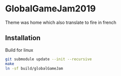 # GlobalGameJam2019
Theme was home which also translate to fire in french

## Installation

Build for linux
```bash
git submodule update --init --recursive
make
ln -sf build/globalGameJam
```
